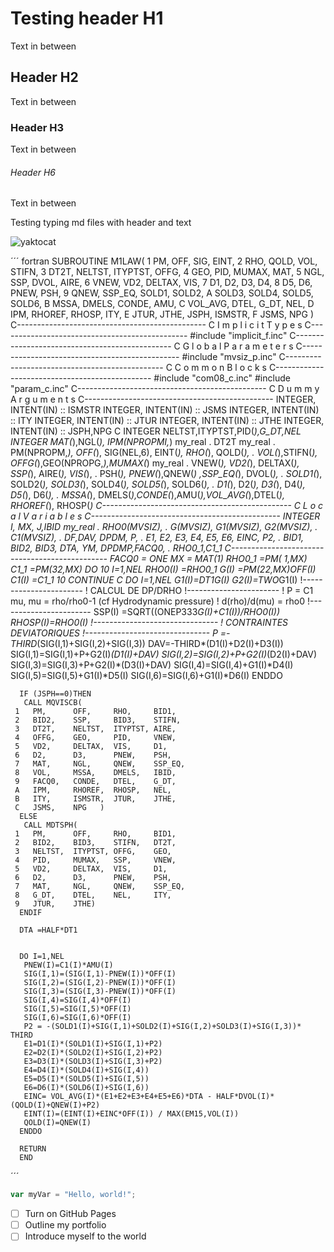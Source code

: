 # Testing header H1
Text in between
## Header H2
Text in between
### Header H3
Text in between
###### Header H6
Text in between

Testing typing md files with header and text


![yaktocat](https://github.com/HenrikAerobase/skills-communicate-using-markdown/assets/167877798/e567c872-51ee-4855-8f91-f0f3cc012c34)

´´´ fortran
      SUBROUTINE M1LAW(
     1   PM,      OFF,     SIG,     EINT,
     2   RHO,     QOLD,    VOL,     STIFN,
     3   DT2T,    NELTST,  ITYPTST, OFFG,
     4   GEO,     PID,     MUMAX,   MAT,
     5   NGL,     SSP,     DVOL,    AIRE,
     6   VNEW,    VD2,     DELTAX,  VIS,
     7   D1,      D2,      D3,      D4,
     8   D5,      D6,      PNEW,    PSH,
     9   QNEW,    SSP_EQ,  SOLD1,   SOLD2,
     A   SOLD3,   SOLD4,   SOLD5,   SOLD6,
     B   MSSA,    DMELS,   CONDE,   AMU,
     C   VOL_AVG, DTEL,    G_DT,    NEL,
     D   IPM,     RHOREF,  RHOSP,   ITY,
     E   JTUR,    JTHE,    JSPH,    ISMSTR,
     F   JSMS,    NPG )
  C-----------------------------------------------
  C   I m p l i c i t   T y p e s
  C-----------------------------------------------
  #include      "implicit_f.inc"
  C-----------------------------------------------
  C   G l o b a l   P a r a m e t e r s
  C-----------------------------------------------
  #include      "mvsiz_p.inc"
  C-----------------------------------------------
  C   C o m m o n   B l o c k s
  C-----------------------------------------------
  #include      "com08_c.inc"
  #include      "param_c.inc"
  C-----------------------------------------------
  C   D u m m y   A r g u m e n t s
  C-----------------------------------------------
      INTEGER, INTENT(IN) :: ISMSTR
      INTEGER, INTENT(IN) :: JSMS
      INTEGER, INTENT(IN) :: ITY
      INTEGER, INTENT(IN) :: JTUR
      INTEGER, INTENT(IN) :: JTHE
      INTEGER, INTENT(IN) :: JSPH,NPG
C
      INTEGER NELTST,ITYPTST,PID(*),G_DT,NEL
      INTEGER MAT(*),NGL(*), IPM(NPROPMI,*)
      my_real
     .   DT2T
      my_real
     .   PM(NPROPM,*), OFF(*), SIG(NEL,6), EINT(*), RHO(*), QOLD(*),
     .   VOL(*),STIFN(*), OFFG(*),GEO(NPROPG,*),MUMAX(*)
      my_real
     .   VNEW(*), VD2(*), DELTAX(*), SSP(*), AIRE(*), VIS(*), 
     .   PSH(*), PNEW(*),QNEW(*) ,SSP_EQ(*), DVOL(*),
     .   SOLD1(*), SOLD2(*), SOLD3(*), SOLD4(*), SOLD5(*), SOLD6(*),
     .   D1(*), D2(*), D3(*), D4(*), D5(*), D6(*),
     .   MSSA(*), DMELS(*),CONDE(*),AMU(*),VOL_AVG(*),DTEL(*), RHOREF(*), RHOSP(*)
C-----------------------------------------------
C   L o c a l   V a r i a b l e s
C-----------------------------------------------
      INTEGER I, MX, J,IBID
      my_real
     .   RHO0(MVSIZ), 
     .   G(MVSIZ), G1(MVSIZ), G2(MVSIZ),
     .   C1(MVSIZ),
     .   DF,DAV, DPDM, P,
     .   E1, E2, E3, E4, E5, E6, EINC, P2,
     .    BID1, BID2, BID3, DTA,  YM, DPDMP,FACQ0,
     .    RHO0_1,C1_1
C-----------------------------------------------
      FACQ0 = ONE
      MX = MAT(1)
      RHO0_1 =PM( 1,MX)
      C1_1   =PM(32,MX)
      DO 10 I=1,NEL
      RHO0(I) =RHO0_1
      G(I)    =PM(22,MX)*OFF(I)
      C1(I)   =C1_1
   10 CONTINUE
C
      DO I=1,NEL
       G1(I)=DT1*G(I)
       G2(I)=TWO*G1(I)
       !-----------------------
       !     CALCUL DE DP/DRHO
       !-----------------------
       !     P = C1 mu, mu = rho/rho0-1 (cf Hydrodynamic pressure)
       !     d(rho)/d(mu)  = rho0
       !-----------------------
       SSP(I)  =SQRT((ONEP333*G(I)+C1(I))/RHO0(I))
       RHOSP(I)=RHO0(I)
       !-------------------------------
       !     CONTRAINTES DEVIATORIQUES
       !-------------------------------
       P  =-THIRD*(SIG(I,1)+SIG(I,2)+SIG(I,3))
       DAV=-THIRD*(D1(I)+D2(I)+D3(I))
       SIG(I,1)=SIG(I,1)+P+G2(I)*(D1(I)+DAV)
       SIG(I,2)=SIG(I,2)+P+G2(I)*(D2(I)+DAV)
       SIG(I,3)=SIG(I,3)+P+G2(I)*(D3(I)+DAV)
       SIG(I,4)=SIG(I,4)+G1(I)*D4(I)
       SIG(I,5)=SIG(I,5)+G1(I)*D5(I)
       SIG(I,6)=SIG(I,6)+G1(I)*D6(I)
      ENDDO

      IF (JSPH==0)THEN
       CALL MQVISCB(
     1   PM,      OFF,     RHO,     BID1,
     2   BID2,    SSP,     BID3,    STIFN,
     3   DT2T,    NELTST,  ITYPTST, AIRE,
     4   OFFG,    GEO,     PID,     VNEW,
     5   VD2,     DELTAX,  VIS,     D1,
     6   D2,      D3,      PNEW,    PSH,
     7   MAT,     NGL,     QNEW,    SSP_EQ,
     8   VOL,     MSSA,    DMELS,   IBID,
     9   FACQ0,   CONDE,   DTEL,    G_DT,
     A   IPM,     RHOREF,  RHOSP,   NEL,
     B   ITY,     ISMSTR,  JTUR,    JTHE,
     C   JSMS,    NPG   )
      ELSE
       CALL MDTSPH(
     1   PM,      OFF,     RHO,     BID1,
     2   BID2,    BID3,    STIFN,   DT2T,
     3   NELTST,  ITYPTST, OFFG,    GEO,
     4   PID,     MUMAX,   SSP,     VNEW,
     5   VD2,     DELTAX,  VIS,     D1,
     6   D2,      D3,      PNEW,    PSH,
     7   MAT,     NGL,     QNEW,    SSP_EQ,
     8   G_DT,    DTEL,    NEL,     ITY,
     9   JTUR,    JTHE)
      ENDIF

      DTA =HALF*DT1


      DO I=1,NEL
       PNEW(I)=C1(I)*AMU(I)
       SIG(I,1)=(SIG(I,1)-PNEW(I))*OFF(I)
       SIG(I,2)=(SIG(I,2)-PNEW(I))*OFF(I)
       SIG(I,3)=(SIG(I,3)-PNEW(I))*OFF(I)
       SIG(I,4)=SIG(I,4)*OFF(I)
       SIG(I,5)=SIG(I,5)*OFF(I)
       SIG(I,6)=SIG(I,6)*OFF(I)
       P2 = -(SOLD1(I)+SIG(I,1)+SOLD2(I)+SIG(I,2)+SOLD3(I)+SIG(I,3))* THIRD 
       E1=D1(I)*(SOLD1(I)+SIG(I,1)+P2)
       E2=D2(I)*(SOLD2(I)+SIG(I,2)+P2)
       E3=D3(I)*(SOLD3(I)+SIG(I,3)+P2)
       E4=D4(I)*(SOLD4(I)+SIG(I,4))
       E5=D5(I)*(SOLD5(I)+SIG(I,5))
       E6=D6(I)*(SOLD6(I)+SIG(I,6))
       EINC= VOL_AVG(I)*(E1+E2+E3+E4+E5+E6)*DTA - HALF*DVOL(I)*(QOLD(I)+QNEW(I)+P2)
       EINT(I)=(EINT(I)+EINC*OFF(I)) / MAX(EM15,VOL(I))
       QOLD(I)=QNEW(I)
      ENDDO

      RETURN
      END
´´´ 

``` javascript
var myVar = "Hello, world!";
```
- [ ] Turn on GitHub Pages
- [ ] Outline my portfolio
- [ ] Introduce myself to the world
